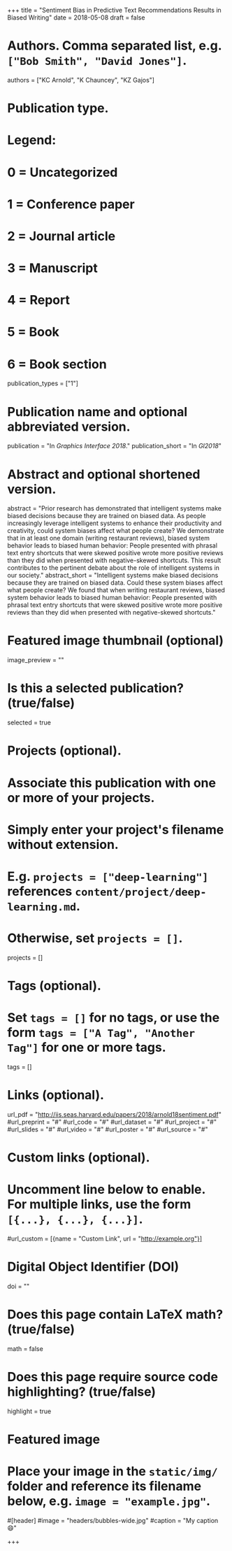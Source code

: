 +++
title = "Sentiment Bias in Predictive Text Recommendations Results in Biased Writing"
date = 2018-05-08
draft = false

# Authors. Comma separated list, e.g. `["Bob Smith", "David Jones"]`.
authors = ["KC Arnold", "K Chauncey", "KZ Gajos"]

# Publication type.
# Legend:
# 0 = Uncategorized
# 1 = Conference paper
# 2 = Journal article
# 3 = Manuscript
# 4 = Report
# 5 = Book
# 6 = Book section
publication_types = ["1"]

# Publication name and optional abbreviated version.
publication = "In *Graphics Interface 2018*."
publication_short = "In *GI2018*"

# Abstract and optional shortened version.
abstract = "Prior research has demonstrated that intelligent systems make biased decisions because they are trained on biased data. As people increasingly leverage intelligent systems to enhance their productivity and creativity, could system biases affect what people create? We demonstrate that in at least one domain (writing restaurant reviews), biased system behavior leads to biased human behavior: People presented with phrasal text entry shortcuts that were skewed positive wrote more positive reviews than they did when presented with negative-skewed shortcuts. This result contributes to the pertinent debate about the role of intelligent systems in our society."
abstract_short = "Intelligent systems make biased decisions because they are trained on biased data. Could these system biases affect what people create? We found that when writing restaurant reviews, biased system behavior leads to biased human behavior: People presented with phrasal text entry shortcuts that were skewed positive wrote more positive reviews than they did when presented with negative-skewed shortcuts."

# Featured image thumbnail (optional)
image_preview = ""

# Is this a selected publication? (true/false)
selected = true

# Projects (optional).
#   Associate this publication with one or more of your projects.
#   Simply enter your project's filename without extension.
#   E.g. `projects = ["deep-learning"]` references `content/project/deep-learning.md`.
#   Otherwise, set `projects = []`.
projects = []

# Tags (optional).
#   Set `tags = []` for no tags, or use the form `tags = ["A Tag", "Another Tag"]` for one or more tags.
tags = []

# Links (optional).
url_pdf = "http://iis.seas.harvard.edu/papers/2018/arnold18sentiment.pdf"
#url_preprint = "#"
#url_code = "#"
#url_dataset = "#"
#url_project = "#"
#url_slides = "#"
#url_video = "#"
#url_poster = "#"
#url_source = "#"

# Custom links (optional).
#   Uncomment line below to enable. For multiple links, use the form `[{...}, {...}, {...}]`.
#url_custom = [{name = "Custom Link", url = "http://example.org"}]

# Digital Object Identifier (DOI)
doi = ""

# Does this page contain LaTeX math? (true/false)
math = false

# Does this page require source code highlighting? (true/false)
highlight = true

# Featured image
# Place your image in the `static/img/` folder and reference its filename below, e.g. `image = "example.jpg"`.
#[header]
#image = "headers/bubbles-wide.jpg"
#caption = "My caption :smile:"

+++

